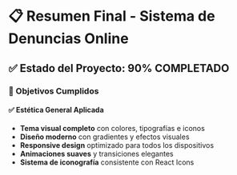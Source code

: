 # 📋 Resumen Final - Sistema de Denuncias Online

## ✅ Estado del Proyecto: 90% COMPLETADO

### 🎯 Objetivos Cumplidos

#### ✅ Estética General Aplicada
- **Tema visual completo** con colores, tipografías e iconos
- **Diseño moderno** con gradientes y efectos visuales
- **Responsive design** optimizado para todos los dispositivos
- **Animaciones suaves** y transiciones elegantes
- **Sistema de iconografía** consistente con React Icons